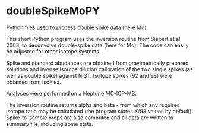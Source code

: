 # doubleSpikeMoPY
Python files used to process double spike data (here Mo).

This short Python program uses the inversion routine from Siebert et al 2003, to deconvolve double-spike data (here for Mo).
The code can easily be adjusted for other isotope systems. 

Spike and standard abudances are obtained from gravimetrically prepared solutions and inverse isotope dilution calibration of the 
two single spikes (as well as double spike) against NIST. Isotope spikes (92 and 98) were obtained from IsoFlex.

Analyses were performed on a Neptune MC-ICP-MS. 

The inversion routine returns alpha and beta - from which any required isotope ratio may be calculated (the program stores X/98 values by default).
Spike-to-sample props are also computed and all data are written to summary file, including some stats.


